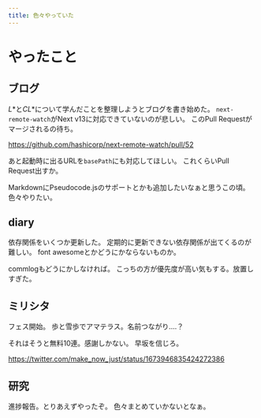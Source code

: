 ```yaml
---
title: 色々やっていた
---
```


# やったこと

## ブログ

$L\ast$と$CL\ast$について学んだことを整理しようとブログを書き始めた。
`next-remote-watch`がNext v13に対応できていないのが悲しい。
このPull Requestがマージされるの待ち。

<https://github.com/hashicorp/next-remote-watch/pull/52>

あと起動時に出るURLを`basePath`にも対応してほしい。
これくらいPull Request出すか。

MarkdownにPseudocode.jsのサポートとかも追加したいなぁと思うこの頃。
色々やりたい。

## diary

依存関係をいくつか更新した。
定期的に更新できない依存関係が出てくるのが難しい。
font awesomeとかどうにかならないものか。

commlogもどうにかしなければ。
こっちの方が優先度が高い気もする。放置しすぎた。

## ミリシタ

フェス開始。
歩と雪歩でアマテラス。名前つながり‥‥？

それはそうと無料10連。感謝しかない。
早坂を信じろ。

<https://twitter.com/make_now_just/status/1673946835424272386>

## 研究

進捗報告。とりあえずやったぞ。
色々まとめていかないとなぁ。
